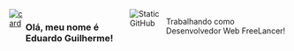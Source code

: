 <div style="display: flex; justify-content: flex-end;">
  <a href="https://github.com/anuraghazra/github-readme-stats">
    <img src="https://github-readme-stats.vercel.app/api?username=git-eg&theme=dark&show_icons=true" alt="card">
  </a>

  <h3>Olá, meu nome é Eduardo Guilherme!</h3>

<img src="https://img.shields.io/static/v1?label=Overview&message=Eduardo Guilherme&color=f8efd4&style=for-the-badge&logo=GitHub" alt="Static GitHub">

<p>Trabalhando como Desenvolvedor Web FreeLancer!</p>
</div>
